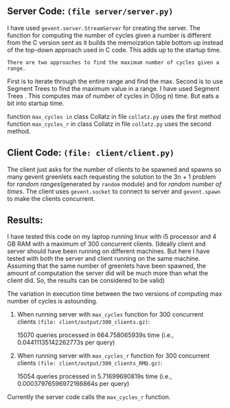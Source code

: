 Server Code: `(file server/server.py)`
------------------------------------

I have used `gevent.server.StreamServer` for creating the server. 
The function for computing the number of cycles given a number is different from the C version sent as it builds the memoization table bottom up instead of the top-down approach used in C code. This adds up to the startup time.

    There are two approaches to find the maximum number of cycles given a range. 
First is to iterate through the entire range and find the max. 
Second is to use Segment Trees to find the maximum value in a range.
 I have used Segment Trees . This computes max of number of cycles in O(log n) time. But eats a bit into startup time.

function `max_cycles in` class Collatz in file `collatz.py` uses the first method
function `max_cycles_r` in class Collatz in file `collatz.py` uses the second method.

Client Code: `(file: client/client.py)`
-------------------------------------
The client just asks for the number of clients to be spawned and spawns so many gevent greenlets each requesting the solution to the 3n + 1 problem for *random ranges*(generated by `random` module) and for *random number of times*. The client uses `gevent.socket` to connect to server and `gevent.spawn` to make the clients concurrent.

Results:
--------

I have tested this code on my laptop running linux with i5 processor and 4 GB RAM with a maximum of 300 concurrent clients. (Ideally client and server should have been running on different machines. But here I have tested with both the server and client running on the same machine. Assuming that the same number of greenlets have been spawned, the amount of computation the server did will be much more than what the client did. So, the results can be considered to be valid)

The variation in execution time between the two versions of computing max number of cycles is astounding.

1) When running server with `max_cycles` function for 300 concurrent clients `(file: client/output/300_clients.gz)`:

    15070 queries processed in 664.758065939s time (i.e., 0.04411135142262773s per query)

2) When running server with `max_cycles_r` function for 300 concurrent clients `(file: client/output/300_clients_RMQ.gz)`:

    15054 queries processed in 5.71699690819s time (i.e., 0.00037976596972166864s per query)

Currently the server code calls the `max_cycles_r` function.